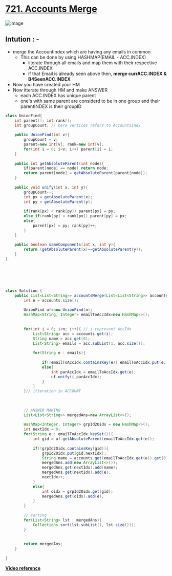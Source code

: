 # [721. Accounts Merge](https://leetcode.com/problems/accounts-merge/)
![image](https://github.com/hiimvikash/DSA-EndGame/assets/71629248/29eaaacf-ed8f-4e4c-a5b7-6f1718481b0a)

## Intution : - 
- merge the AccountIndex which are having any emails in common
    - This can be done by using HASHMAP(EMAIL - ACC.INDEX)
        - iiterate through all emails and map them with their respective ACC.INDEX
        - if that Email is already seen above then, **merge currACC.INDEX & B4SeenACC.INDEX**
- Now you have created your HM
- Now itterate through HM and make ANSWER
    - each ACC.INDEX has unique parent
    - one's with same parent are considerd to be in one group and their parentINDEX is their groupID
    
```java
class UnionFind{
    int parent[]; int rank[];
    int groupCount; // here vertices refers to AccountsIndx
    
    public UnionFind(int v){
        groupCount = v;
        parent=new int[v]; rank=new int[v];
        for(int i = 0; i<v; i++) parent[i] = i;
    }
    
    public int getAbsoluteParent(int node){
        if(parent[node] == node) return node;
        return parent[node] = getAbsoluteParent(parent[node]);
    }
    
    public void unify(int x, int y){
        groupCount--;
        int px = getAbsoluteParent(x);
        int py = getAbsoluteParent(y);
        
        if(rank[px] < rank[py]) parent[px] = py;
        else if(rank[py] < rank[px]) parent[py] = px;
        else{
            parent[px] = py; rank[py]++;
        }
    }
    
    public boolean sameComponents(int x, int y){
        return (getAbsoluteParent(x)==getAbsoluteParent(y));
    }
}






class Solution {
    public List<List<String>> accountsMerge(List<List<String>> accounts) {
        int n = accounts.size();
        
        UnionFind uf=new UnionFind(n);
        HashMap<String, Integer> emailToAccIdx=new HashMap<>();
        
        
        for(int i = 0; i<n; i++){ // i represent AccIdx
            List<String> acc = accounts.get(i);
            String name = acc.get(0);
            List<String> emails = acc.subList(1, acc.size());
            
            for(String e : emails){
                
                if(!emailToAccIdx.containsKey(e)) emailToAccIdx.put(e, i);
                else{
                    int parAccIdx = emailToAccIdx.get(e);
                    uf.unify(i,parAccIdx);
                }
            }
        }// itteration in ACCOUNT
        
        
        
        // ANSWER MAKING
        List<List<String>> mergedAns=new ArrayList<>();
        
        HashMap<Integer, Integer> grpId2Oidx = new HashMap<>();
        int nextIdx = 0;
        for(String e : emailToAccIdx.keySet()){
            int gid = uf.getAbsoluteParent(emailToAccIdx.get(e));
            
            if(!grpId2Oidx.containsKey(gid)){
                grpId2Oidx.put(gid,nextIdx);
                String name = accounts.get(emailToAccIdx.get(e)).get(0);
                mergedAns.add(new ArrayList<>());
                mergedAns.get(nextIdx).add(name);
                mergedAns.get(nextIdx).add(e);
                nextIdx++;
            }
            else{
                int oidx = grpId2Oidx.get(gid);
                mergedAns.get(oidx).add(e);
            }
        }
        
        // sorting
        for(List<String> lst : mergedAns){
            Collections.sort(lst.subList(1, lst.size()));
        }
        
        
        return mergedAns;
    }
    
}
```

[**Video reference**](https://youtu.be/QHniHFvxAl8)
